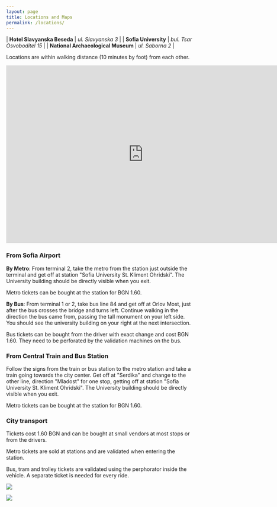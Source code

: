 ```yaml
---
layout: page
title: Locations and Maps
permalink: /locations/
---
```


| **Hotel Slavyanska Beseda** | *ul. Slavyanska 3* |
| **Sofia University** | *bul. Tsar Osvoboditel 15* |
| **National Archaeological Museum** | *ul. Saborna 2* |

Locations are within walking distance (10 minutes by foot) from each
other.

<iframe src="https://www.google.com/maps/d/embed?mid=12ro2QmAxhpADmznHH2waVK1YlXM" width="740" height="480" frameborder="0" style="border:0"></iframe>

### From Sofia Airport

**By Metro**: From terminal 2, take the metro from the station just
outside the terminal and get off at station "Sofia University
St. Kliment Ohridski". The University building should be directly
visible when you exit.

Metro tickets can be bought at the station for BGN 1.60.

**By Bus**: From terminal 1 or 2, take bus line 84 and get off at
Orlov Most, just after the bus crosses the bridge and turns
left. Continue walking in the direction the bus came from, passing the
tall monument on your left side. You should see the university
building on your right at the next intersection.

Bus tickets can be bought from the driver with exact change and cost
BGN 1.60. They need to be perforated by the validation machines on the
bus.

### From Central Train and Bus Station

Follow the signs from the train or bus station to the metro station
and take a train going towards the city center. Get off at "Serdika"
and change to the other line, direction "Mladost" for one stop,
getting off at station "Sofia University St. Kliment Ohridski". The
University building should be directly visible when you exit.

Metro tickets can be bought at the station for BGN 1.60.

### City transport

Tickets cost 1.60 BGN and can be bought at small vendors at most stops
or from the drivers.

Metro tickets are sold at stations and are validated when entering the
station.

Bus, tram and trolley tickets are validated using the perphorator
inside the vehicle. A separate ticket is needed for every ride.

<a href="http://www.metrosofia.com/images/sofia-metro-lines-2016-july.png"><img style="float: center;" src="http://www.metrosofia.com/images/sofia-metro-lines-2016-july.png">

<a href="https://www.sofiatraffic.bg/media/uploads/A3.jpg"><img style="float: center;" src="https://www.sofiatraffic.bg/media/uploads/A3.jpg"></a>
